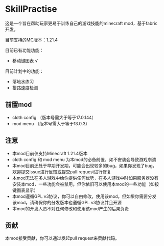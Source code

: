 # SkillPractise

这是一个旨在帮助玩家更易于训练自己的游戏技能的minecraft mod，基于fabric开发。

目前支持的MC版本：1.21.4

目前已有功能功能：

- 移动键图表 √


目前计划中的功能：
- 落地水练习
- 搭路速度检测


## 前置mod
- cloth config （版本号需大于等于17.0.144）
- mod menu （版本号需大于等于13.0.3）


## 注意
- 本mod目前仅支持Minecraft 1.21.4版本
- cloth config 和 mod menu 为本mod的必备前置，如不安装会导致游戏崩溃
- 本mod目前还处于早期开发期，可能会出现较多的bug，如果你发现了bug，欢迎提交issue进行反馈或提交pull request进行修复
- 本mod无法在多人游戏中给你提供任何优势，在多人游戏中时如果服务器没有安装本mod，一些功能会被禁用，但你依旧可以使用本mod的一些功能（如按键图表显示）
- 本mod遵循GPL v3协议，你可以自由修改，使用该mod，但如果你需要分发该mod，请确保你的分发版本也遵循GPL v3协议并且开源
- 本mod的开发人员不对任何修改和使用该mod产生的后果负责


## 贡献
本mod接受贡献，你可以通过发起pull request来贡献代码。